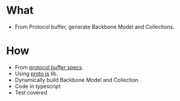 # What

  * From Protocol buffer, generate Backbone Model and Collections.

# How

  * From [protocol buffer specs](https://developers.google.com/protocol-buffers/).
  * Using [proto js](http://dcode.io/protobuf.js/) lib.
  * Dynamically build Backbone Model and Collection
  * Code in typescript
  * Test covered



